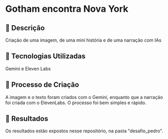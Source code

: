 # Gotham encontra Nova York

## 📒 Descrição
Criação de uma imagem, de uma mini história e de uma narração com IAs

## 🤖 Tecnologias Utilizadas
Gemini e Eleven Labs

## 🧐 Processo de Criação
A imagem e o texto foram criados com o Gemini, enquanto que a narração foi criada com o ElevenLabs. O processo foi bem simples e rápido.

## 🚀 Resultados
Os resultados estão expostos nesse repositório, na pasta "desafio_pedro".

